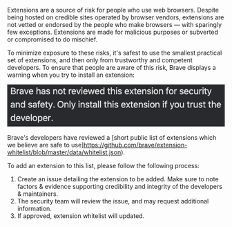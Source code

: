 Extensions are a source of risk for people who use web browsers. Despite being hosted on credible sites operated by browser vendors, extensions are not vetted or endorsed by the people who make browsers — with sparingly few exceptions. Extensions are made for malicious purposes or subverted or compromised to do mischief.

To minimize exposure to these risks, it's safest to use the smallest practical set of extensions, and then only from trustworthy and competent developers. To ensure that people are aware of this risk, Brave displays a warning when you try to install an extension:

![](https://github.com/jumde/jumde.github.io/blob/master/img/review.png)

Brave's developers have reviewed a [short public list of extensions which we believe are safe to use]https://github.com/brave/extension-whitelist/blob/master/data/whitelist.json).

To add an extension to this list, please follow the following process:

1. Create an issue detailing the extension to be added. Make sure to note factors & evidence supporting credibility and integrity of the developers & maintainers.
2. The security team will review the issue, and may request additional information.
3. If approved, extension whitelist will updated.
